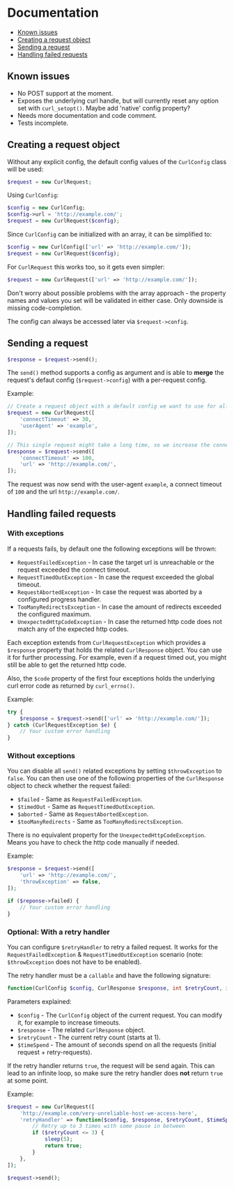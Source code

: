 Documentation
=============

* [Known issues](#known-issues)
* [Creating a request object](#creating-a-request-object)
* [Sending a request](#sending-a-request)
* [Handling failed requests](#handling-failed-requests)

Known issues
------------

- No POST support at the moment.
- Exposes the underlying curl handle, but will currently reset any option set with `curl_setopt()`. Maybe add 'native' config property?
- Needs more documentation and code comment.
- Tests incomplete.

Creating a request object
-------------------------

Without any explicit config, the default config values of the `CurlConfig` class will be used:
```php
$request = new CurlRequest;
```

Using `CurlConfig`:
```php
$config = new CurlConfig;
$config->url = 'http://example.com/';
$request = new CurlRequest($config);
```

Since `CurlConfig` can be initialized with an array, it can be simplified to:

```php
$config = new CurlConfig(['url' => 'http://example.com/']);
$request = new CurlRequest($config);
```

For `CurlRequest` this works too, so it gets even simpler:

```php
$request = new CurlRequest(['url' => 'http://example.com/']);
```

Don't worry about possible problems with the array approach - the property names and values you set will be validated in either case. Only downside is missing code-completion.

The config can always be accessed later via `$request->config`.

Sending a request
-----------------

```php
$response = $request->send();
```

The `send()` method supports a config as argument and is able to **merge** the request's defaut config (`$request->config`) with a per-request config.

Example:

```php
// Create a request object with a default config we want to use for all further requests.
$request = new CurlRequest([
    'connectTimeout' => 30,
    'userAgent' => 'example',
]);

// This single request might take a long time, so we increase the connect timeout.
$response = $request->send([
    'connectTimeout' => 100,
    'url' => 'http://example.com/',
]);
```

The request was now send with the user-agent `example`, a connect timeout of `100` and the url `http://example.com/`.

Handling failed requests
------------------------

### With exceptions

If a requests fails, by default one the following exceptions will be thrown:

- `RequestFailedException` - In case the target url is unreachable or the request exceeded the connect timeout.
- `RequestTimedOutException` - In case the request exceeded the global timeout.
- `RequestAbortedException` - In case the request was aborted by a configured progress handler.
- `TooManyRedirectsException` - In case the amount of redirects exceeded the configured maximum.
- `UnexpectedHttpCodeException` - In case the returned http code does not match any of the expected http codes.

Each exception extends from `CurlRequestException` which provides a `$response` property that holds the related `CurlResponse` object. You can use it for further processing. For example, even if a request timed out, you might still be able to get the returned http code.

Also, the `$code` property of the first four exceptions holds the underlying curl error code as returned by `curl_errno()`.

Example:

```php
try {
    $response = $request->send(['url' => 'http://example.com/']);
} catch (CurlRequestException $e) {
    // Your custom error handling
}
```

### Without exceptions

You can disable all `send()` related exceptions by setting `$throwException` to `false`. You can then use one of the following properties of the `CurlResponse` object to check whether the request failed:

- `$failed` - Same as `RequestFailedException`.
- `$timedOut` - Same as `RequestTimedOutException`.
- `$aborted` - Same as `RequestAbortedException`.
- `$tooManyRedirects` - Same as `TooManyRedirectsException`.

There is no equivalent property for the `UnexpectedHttpCodeException`. Means you have to check the http code manually if needed.

Example:

```php
$response = $request->send([
    'url' => 'http://example.com/',
    'throwException' => false,
]);

if ($reponse->failed) {
    // Your custom error handling
}
```

### Optional: With a retry handler

You can configure `$retryHandler` to retry a failed request. It works for the `RequestFailedException` & `RequestTimedOutException` scenario (note: `$throwException` does not have to be enabled).

The retry handler must be a `callable` and have the following signature:

```php
function(CurlConfig $config, CurlResponse $response, int $retryCount, int $timeSpend)
```

Parameters explained:

- `$config` - The `CurlConfig` object of the current request. You can modify it, for example to increase timeouts.
- `$response` - The related `CurlResponse` object.
- `$retryCount` - The current retry count (starts at 1).
- `$timeSpend` - The amount of seconds spend on all the requests (initial request + retry-requests).

If the retry handler returns `true`, the request will be send again. This can lead to an infinite loop, so make sure the retry handler does **not** return `true` at some point.

Example:

```php
$request = new CurlRequest([
    'http://example.com/very-unreliable-host-we-access-here',
    'retryHandler' => function($config, $response, $retryCount, $timeSpend) {
        // Retry up to 3 times with some pause in between
        if ($retryCount <= 3) {
			sleep(5);
            return true;
        }
    },
]);

$request->send();
```